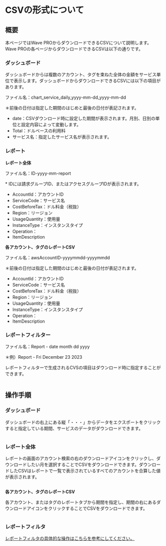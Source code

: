 # CSVの形式について

## 概要

本ページではWave PROからダウンロードできるCSVについて説明します。  
Wave PROの各ページからダウンロードできるCSVは以下の通りです。

### ダッシュボード

ダッシュボードからは複数のアカウント、タグを束ねた全体の金額をサービス単位で表示します。ダッシュボードからダウンロードできるCSVには以下の項目があります。

ファイル名：chart_service_daily_yyyy-mm-dd_yyyy-mm-dd

＊前後の日付は指定した期間のはじめと最後の日付が表記されます。

* date：CSVダウンロード時に設定した期間が表示されます。月別、日別の単位と設定内容によって変動します。
* Total：ドルベースの利用料
* サービス名：指定したサービス名が表示されます。

### レポート

**レポート全体**

ファイル名：ID-yyyy-mm-report

\* IDには請求グループID、またはアクセスグループIDが表示されます。

* AccountId：アカウントID
* ServiceCode：サービス名
* CostBeforeTax：ドル料金（税抜）
* Region：リージョン
* UsageQuantity：使用量
* InstanceType：インスタンスタイプ
* Operation：
* ItemDescription

**各アカウント、タグのレポートCSV**

ファイル名：awsAccountID-yyyymmdd-yyyymmdd

＊前後の日付は指定した期間のはじめと最後の日付が表記されます。

* AccountId：アカウントID
* ServiceCode：サービス名
* CostBeforeTax：ドル料金（税抜）
* Region：リージョン
* UsageQuantity：使用量
* InstanceType：インスタンスタイプ
* Operation：
* ItemDescription

### レポートフィルター

ファイル名：Report - date month dd yyyy

＊例）Report - Fri December 23 2023

レポートフィルターで生成されるCVSの項目はダウンロード時に指定することができます。

<figure><img src="https://downloads.intercomcdn.com/i/o/749253355/a6e8e43b18779586ce727dd3/Screenshot+2023-05-25+at+15.29.05.png" alt=""><figcaption></figcaption></figure>

## 操作手順

### ダッシュボード

ダッシュボードの右上にある縦「・・・」からデータをエクスポートをクリックすると指定している期間、サービスのデータがダウンロードできます。

<figure><img src="https://downloads.intercomcdn.com/i/o/749255911/23161cc6c1abf1141be494ca/Screenshot+2023-05-25+at+15.34.13.png" alt=""><figcaption></figcaption></figure>

### レポート全体

レポートの画面のアカウント検索の右のダウンロードアイコンをクリックし、ダウンロードしたい月を選択することでCSVをダウンロードできます。ダウンロードしたCSVはレポートで一覧で表示されているすべてのアカウントを合算した値が表示されます。

<figure><img src="https://downloads.intercomcdn.com/i/o/749256620/10ab5c831ea7074f89d94c6d/Screenshot+2023-05-25+at+15.35.40.png" alt=""><figcaption></figcaption></figure>

**各アカウント、タグのレポートCSV**

各アカウント、またはタグのレポートタブから期間を指定し、期間の右にあるダウンロードアイコンをクリックすることでCSVをダウンロードできます。

<figure><img src="https://downloads.intercomcdn.com/i/o/749257954/e33d4a4e1a81aa72a3190ac7/Screenshot+2023-05-25+at+15.37.34.png" alt=""><figcaption></figcaption></figure>

### レポートフィルタ

[レポートフィルタの具体的な操作はこちらを参考にしてください。](reportfilter.md)
